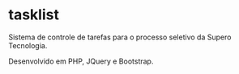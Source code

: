 # tasklist

Sistema de controle de tarefas para o processo seletivo da Supero Tecnologia.

Desenvolvido em PHP, JQuery e Bootstrap.
